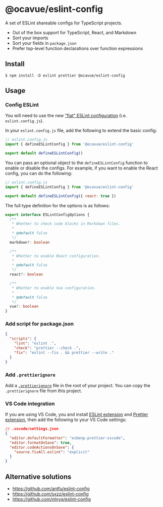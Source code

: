 # @ocavue/eslint-config

A set of ESLint shareable configs for TypeScript projects.

- Out of the box support for TypeScript, React, and Markdown
- Sort your imports
- Sort your fields in `package.json`
- Prefer top-level function declarations over function expressions

## Install

```
$ npm install -D eslint prettier @ocavue/eslint-config
```

## Usage

### Config ESLint

You will need to use the new ["flat" ESLint configuration](https://eslint.org/docs/latest/use/configure/configuration-files-new) (i.e. `eslint.config.js`).

In your `eslint.config.js` file, add the following to extend the basic config:

```js
// eslint.config.js
import { defineESLintConfig } from '@ocavue/eslint-config'

export default defineESLintConfig()
```

You can pass an optional object to the `defineESLintConfig` function to enable or disable the configs. For example, if you want to enable the React config, you can do the following:

```js
// eslint.config.js
import { defineESLintConfig } from '@ocavue/eslint-config'

export default defineESLintConfig({ react: true })
```

The full type definition for the options is as follows:

```ts
export interface ESLintConfigOptions {
  /**
   * Whether to check code blocks in Markdown files.
   *
   * @default false
   */
  markdown?: boolean

  /**
   * Whether to enable React configuration.
   *
   * @default false
   */
  react?: boolean

  /**
   * Whether to enable Vue configuration.
   *
   * @default false
   */
  vue?: boolean
}
```

### Add script for package.json

```json
{
  "scripts": {
    "lint": "eslint .",
    "check": "prettier --check .",
    "fix": "eslint --fix . && prettier --write ."
  }
}
```

### Add `.prettierignore`

Add a [`.prettierignore`](https://prettier.io/docs/en/ignore.html#ignoring-files-prettierignore) file in the root of your project. You can copy the `.prettierignore` file from this project.

### VS Code integration

If you are using VS Code, you and install [ESLint extension](https://marketplace.visualstudio.com/items?itemName=dbaeumer.vscode-eslint) and [Prettier extension](https://marketplace.visualstudio.com/items?itemName=esbenp.prettier-vscode), then add the following to your VS Code settings:

```json
// .vscode/settings.json
{
  "editor.defaultFormatter": "esbenp.prettier-vscode",
  "editor.formatOnSave": true,
  "editor.codeActionsOnSave": {
    "source.fixAll.eslint": "explicit"
  }
}
```

## Alternative solutions

- https://github.com/antfu/eslint-config
- https://github.com/sxzz/eslint-config
- https://github.com/ntnyq/eslint-config

